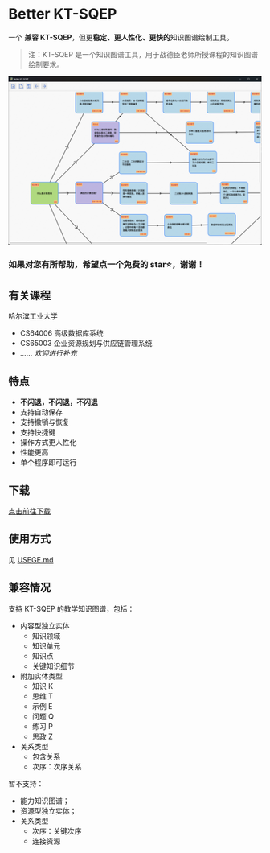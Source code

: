 # Better KT-SQEP

一个 **兼容 KT-SQEP**，但更**稳定、更人性化、更快的**知识图谱绘制工具。

> 注：KT-SQEP 是一个知识图谱工具，用于战德臣老师所授课程的知识图谱绘制要求。

![展示](assets/image.png)

### 如果对您有所帮助，希望点一个免费的 star⭐，谢谢！

## 有关课程

哈尔滨工业大学

- CS64006	高级数据库系统
- CS65003	企业资源规划与供应链管理系统
- *...... 欢迎进行补充*

## 特点

- **不闪退，不闪退，不闪退**
- 支持自动保存
- 支持撤销与恢复
- 支持快捷键
- 操作方式更人性化
- 性能更高
- 单个程序即可运行

## 下载

[点击前往下载](https://github.com/zmsbruce/better_kt_sqep/releases)

## 使用方式

见 [USEGE.md](./USAGE.md)

## 兼容情况

支持 KT-SQEP 的教学知识图谱，包括：

- 内容型独立实体
  - 知识领域
  - 知识单元
  - 知识点
  - 关键知识细节
- 附加实体类型
  - 知识 K
  - 思维 T
  - 示例 E
  - 问题 Q
  - 练习 P
  - 思政 Z
- 关系类型
  - 包含关系
  - 次序：次序关系

暂不支持：

- 能力知识图谱；
- 资源型独立实体；
- 关系类型
  - 次序：关键次序
  - 连接资源